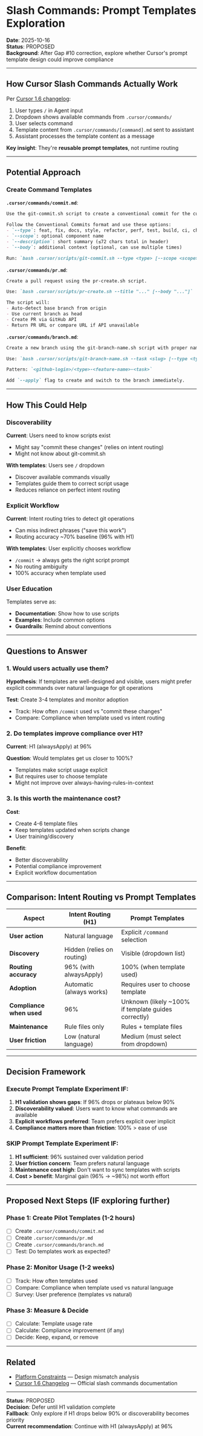 # Slash Commands: Prompt Templates Exploration

**Date**: 2025-10-16  
**Status**: PROPOSED  
**Background**: After Gap #10 correction, explore whether Cursor's prompt template design could improve compliance

---

## How Cursor Slash Commands Actually Work

Per [Cursor 1.6 changelog](https://cursor.com/changelog/1-6):

1. User types `/` in Agent input
2. Dropdown shows available commands from `.cursor/commands/`
3. User selects command
4. Template content from `.cursor/commands/[command].md` sent to assistant
5. Assistant processes the template content as a message

**Key insight**: They're **reusable prompt templates**, not runtime routing

---

## Potential Approach

### Create Command Templates

**`.cursor/commands/commit.md`**:
```markdown
Use the git-commit.sh script to create a conventional commit for the currently staged changes. 

Follow the Conventional Commits format and use these options:
- `--type`: feat, fix, docs, style, refactor, perf, test, build, ci, chore, revert
- `--scope`: optional component name
- `--description`: short summary (≤72 chars total in header)
- `--body`: additional context (optional, can use multiple times)

Run: `bash .cursor/scripts/git-commit.sh --type <type> [--scope <scope>] --description "<desc>" [--body "<line>"]...`
```

**`.cursor/commands/pr.md`**:
```markdown
Create a pull request using the pr-create.sh script.

Use: `bash .cursor/scripts/pr-create.sh --title "..." [--body "..."]`

The script will:
- Auto-detect base branch from origin
- Use current branch as head
- Create PR via GitHub API
- Return PR URL or compare URL if API unavailable
```

**`.cursor/commands/branch.md`**:
```markdown
Create a new branch using the git-branch-name.sh script with proper naming convention.

Use: `bash .cursor/scripts/git-branch-name.sh --task <slug> [--type <type>] [--feature <name>] [--apply]`

Pattern: `<github-login>/<type>-<feature-name>-<task>`

Add `--apply` flag to create and switch to the branch immediately.
```

---

## How This Could Help

### Discoverability

**Current**: Users need to know scripts exist
- Might say "commit these changes" (relies on intent routing)
- Might not know about git-commit.sh

**With templates**: Users see `/` dropdown
- Discover available commands visually
- Templates guide them to correct script usage
- Reduces reliance on perfect intent routing

### Explicit Workflow

**Current**: Intent routing tries to detect git operations
- Can miss indirect phrases ("save this work")
- Routing accuracy ~70% baseline (96% with H1)

**With templates**: User explicitly chooses workflow
- `/commit` → always gets the right script prompt
- No routing ambiguity
- 100% accuracy when template used

### User Education

Templates serve as:
- **Documentation**: Show how to use scripts
- **Examples**: Include common options
- **Guardrails**: Remind about conventions

---

## Questions to Answer

### 1. Would users actually use them?

**Hypothesis**: If templates are well-designed and visible, users might prefer explicit commands over natural language for git operations

**Test**: Create 3-4 templates and monitor adoption
- Track: How often `/commit` used vs "commit these changes"
- Compare: Compliance when template used vs intent routing

### 2. Do templates improve compliance over H1?

**Current**: H1 (alwaysApply) at 96%

**Question**: Would templates get us closer to 100%?
- Templates make script usage explicit
- But requires user to choose template
- Might not improve over always-having-rules-in-context

### 3. Is this worth the maintenance cost?

**Cost**: 
- Create 4-6 template files
- Keep templates updated when scripts change
- User training/discovery

**Benefit**:
- Better discoverability
- Potential compliance improvement
- Explicit workflow documentation

---

## Comparison: Intent Routing vs Prompt Templates

| Aspect | Intent Routing (H1) | Prompt Templates |
|--------|---------------------|------------------|
| **User action** | Natural language | Explicit `/command` selection |
| **Discovery** | Hidden (relies on routing) | Visible (dropdown list) |
| **Routing accuracy** | 96% (with alwaysApply) | 100% (when template used) |
| **Adoption** | Automatic (always works) | Requires user to choose template |
| **Compliance when used** | 96% | Unknown (likely ~100% if template guides correctly) |
| **Maintenance** | Rule files only | Rules + template files |
| **User friction** | Low (natural language) | Medium (must select from dropdown) |

---

## Decision Framework

### Execute Prompt Template Experiment IF:

1. **H1 validation shows gaps**: If 96% drops or plateaus below 90%
2. **Discoverability valued**: Users want to know what commands are available
3. **Explicit workflows preferred**: Team prefers explicit over implicit
4. **Compliance matters more than friction**: 100% > ease of use

### SKIP Prompt Template Experiment IF:

1. **H1 sufficient**: 96% sustained over validation period
2. **User friction concern**: Team prefers natural language
3. **Maintenance cost high**: Don't want to sync templates with scripts
4. **Cost > benefit**: Marginal gain (96% → ~98%) not worth effort

---

## Proposed Next Steps (IF exploring further)

### Phase 1: Create Pilot Templates (1-2 hours)

- [ ] Create `.cursor/commands/commit.md`
- [ ] Create `.cursor/commands/pr.md`
- [ ] Create `.cursor/commands/branch.md`
- [ ] Test: Do templates work as expected?

### Phase 2: Monitor Usage (1-2 weeks)

- [ ] Track: How often templates used
- [ ] Compare: Compliance when template used vs natural language
- [ ] Survey: User preference (templates vs natural)

### Phase 3: Measure & Decide

- [ ] Calculate: Template usage rate
- [ ] Calculate: Compliance improvement (if any)
- [ ] Decide: Keep, expand, or remove

---

## Related

- [Platform Constraints](../../assistant-self-testing-limits/platform-constraints.md) — Design mismatch analysis
- [Cursor 1.6 Changelog](https://cursor.com/changelog/1-6) — Official slash commands documentation

---

**Status**: PROPOSED  
**Decision**: Defer until H1 validation complete  
**Fallback**: Only explore if H1 drops below 90% or discoverability becomes priority  
**Current recommendation**: Continue with H1 (alwaysApply) at 96%


